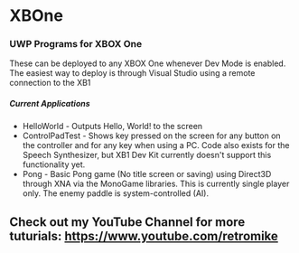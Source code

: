 # XBOne
### UWP Programs for XBOX One
These can be deployed to any XBOX One whenever Dev Mode is enabled. The easiest way to deploy is through Visual Studio using a remote connection to the XB1


##### Current Applications
- HelloWorld - Outputs Hello, World! to the screen
- ControlPadTest - Shows key pressed on the screen for any button on the controller and for any key when using a PC. Code also exists for the Speech Synthesizer, but XB1 Dev Kit currently doesn't support this functionality yet.
- Pong - Basic Pong game (No title screen or saving) using Direct3D through XNA via the MonoGame libraries. This is currently single player only. The enemy paddle is system-controlled (AI).

## Check out my YouTube Channel for more tuturials: https://www.youtube.com/retromike
